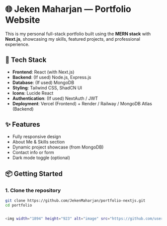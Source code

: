 # 🌐 Jeken Maharjan — Portfolio Website

This is my personal full-stack portfolio built using the **MERN stack** with **Next.js**, showcasing my skills, featured projects, and professional experience.

## 🚀 Tech Stack

- **Frontend**: React (with Next.js)
- **Backend**: (If used) Node.js, Express.js
- **Database**: (If used) MongoDB
- **Styling**: Tailwind CSS, ShadCN UI
- **Icons**: Lucide React
- **Authentication**: (If used) NextAuth / JWT
- **Deployment**: Vercel (Frontend) + Render / Railway / MongoDB Atlas (Backend)

## ✨ Features

- Fully responsive design
- About Me & Skills section
- Dynamic project showcase (from MongoDB)
- Contact info or form
- Dark mode toggle (optional)

## 📦 Getting Started

### 1. Clone the repository

```bash
git clone https://github.com/JekenMaharjan/portfolio-nextjs.git
cd portfolio


<img width="1894" height="923" alt="image" src="https://github.com/user-attachments/assets/c1ac5f76-aa2b-4981-a0b1-ecb1e81e4aaa" />
